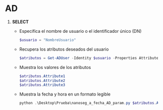 # AD

1. **SELECT**
   - Especifica el nombre de usuario o el identificador único (DN)
     ```powershell
     $usuario = "NombreUsuario"
     ```

   - Recupera los atributos deseados del usuario
     ```powershell
     $atributos = Get-ADUser -Identity $usuario -Properties Attribute1, Attribute2, Attribute3
     ```

   - Muestra los valores de los atributos
     ```powershell
     $atributos.Attribute1
     $atributos.Attribute2
     $atributos.Attribute3
     ```

   - Muestra la fecha y hora en un formato legible
     ```powershell
     python .\Desktop\Prueba\nanoseg_a_fecha_AD_param.py $atributos.Attribute1
     ```
